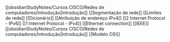 [[obsidianStudyNotes/Cursos CISCO/Redes de computadores/Introdução|Introdução]]
[[Segmentação de rede]]
[[Limites de rede]]
[[Dicionário]]
[[Atribuição de endereço IPv4]]
[[2 Internet Protocol - IPv6]]
[[1 Internet Protocol - IPv4]]
[[Ethernet connection]]
[[IEEE]]
[[obsidianStudyNotes/Cursos CISCO/Redes de computadores/Introdução|Introdução]]
[[Modelo OSI]]

